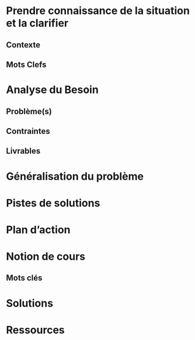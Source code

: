 # Prendre connaissance de la situation et la clarifier

## Contexte

## Mots Clefs

# Analyse du Besoin

## Problème(s)

## Contraintes

## Livrables

# Généralisation du problème

# Pistes de solutions

# Plan d’action

# Notion de cours

## Mots clés

# Solutions

# Ressources